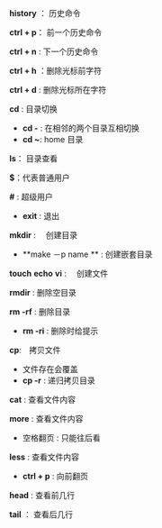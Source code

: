**history** ： 历史命令

**ctrl + p**： 前一个历史命令 

**ctrl + n** : 下一个历史命令

**ctrl  + h** ：删除光标前字符

**ctrl + d** : 删除光标所在字符

**cd** : 目录切换

* **cd -** : 在相邻的两个目录互相切换
* **cd ~**: home 目录

**ls**： 目录查看

**$**：代表普通用户

**#**   :  超级用户

* **exit**   : 退出

**mkdir**   : 　创建目录

* **make －p  name **  :  创建嵌套目录

**touch**   **echo**   **vi** : 　创建文件

**rmdir** : 删除空目录

**rm -rf**   : 删除目录

* **rm -ri** : 删除时给提示

**cp**:　拷贝文件

* 文件存在会覆盖
* **cp -r** : 递归拷贝目录

**cat** : 查看文件内容

**more** : 查看文件内容

* 空格翻页 : 只能往后看

**less**  : 查看文件内容

* **ctrl + p** : 向前翻页

**head** : 查看前几行

**tail** ： 查看后几行